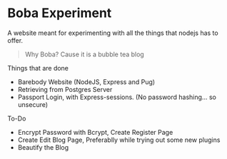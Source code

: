 # Boba Experiment
A website meant for experimenting with all the things that nodejs has to offer. 

> Why Boba? Cause it is a bubble tea blog

Things that are done
* Barebody Website (NodeJS, Express and Pug)
* Retrieving from Postgres Server
* Passport Login, with Express-sessions. (No password hashing... so unsecure)

To-Do
- Encrypt Password with Bcrypt, Create Register Page
- Create Edit Blog Page, Preferablly while trying out some new plugins
- Beautify the Blog


